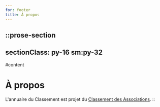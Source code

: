 ```yaml
---
for: footer
title: À propos
---
```


::prose-section
---
sectionClass: py-16 sm:py-32
---
#content
# À propos

L'annuaire du Classement est projet du [Classement des Associations]().
::
